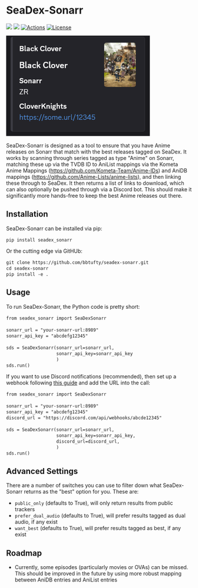 # SeaDex-Sonarr

[![](https://img.shields.io/pypi/v/seadex_sonarr.svg?label=PyPI&style=flat-square)](https://pypi.org/pypi/seadex_sonarr/)
[![](https://img.shields.io/pypi/pyversions/seadex_sonarr.svg?label=Python&color=yellow&style=flat-square)](https://pypi.org/pypi/seadex_sonarr/)
[![Actions](https://img.shields.io/github/actions/workflow/status/bbtufty/seadex-sonarr/build.yaml?branch=main&style=flat-square)](https://github.com/bbtufty/seadex-sonarr/actions)
[![License](https://img.shields.io/badge/license-GNUv3-blue.svg?label=License&style=flat-square)](LICENSE)

![SeaDex-Sonarr](example_post.png)

SeaDex-Sonarr is designed as a tool to ensure that you have Anime releases on Sonarr that match with the best releases
tagged on SeaDex. It works by scanning through series tagged as type "Anime" on Sonarr, matching these up via the TVDB
ID to AniList mappings via the Kometa Anime Mappings (https://github.com/Kometa-Team/Anime-IDs) and AniDB mappings
(https://github.com/Anime-Lists/anime-lists), and then linking these through to SeaDex. It then returns a list of 
links to download, which can also optionally be pushed through  via a Discord bot. This should make it significantly 
more hands-free to keep the best Anime releases out there.

## Installation

SeaDex-Sonarr can be installed via pip:

```
pip install seadex_sonarr
```

Or the cutting edge via GitHUb:

```
git clone https://github.com/bbtufty/seadex-sonarr.git
cd seadex-sonarr
pip install -e .
```

## Usage

To run SeaDex-Sonarr, the Python code is pretty short:

```
from seadex_sonarr import SeaDexSonarr

sonarr_url = "your-sonarr-url:8989"
sonarr_api_key = "abcdefg12345"

sds = SeaDexSonarr(sonarr_url=sonarr_url, 
                   sonarr_api_key=sonarr_api_key
                   )
sds.run()
```

If you want to use Discord notifications (recommended), then set up a webhook following 
[this guide](https://support.discord.com/hc/en-us/articles/228383668-Intro-to-Webhooks) and add the URL into the call:

```
from seadex_sonarr import SeaDexSonarr

sonarr_url = "your-sonarr-url:8989"
sonarr_api_key = "abcdefg12345"
discord_url = "https://discord.com/api/webhooks/abcde12345"

sds = SeaDexSonarr(sonarr_url=sonarr_url, 
                   sonarr_api_key=sonarr_api_key,
                   discord_url=discord_url,
                   )
sds.run()
```

## Advanced Settings

There are a number of switches you can use to filter down what SeaDex-Sonarr returns as the "best" option for you. These 
are:

- `public_only` (defaults to True), will only return results
  from public trackers
- `prefer_dual_audio` (defaults to True), will prefer results
  tagged as dual audio, if any exist
- `want_best` (defaults to True), will prefer results tagged
  as best, if any exist

## Roadmap

- Currently, some episodes (particularly movies or OVAs) can be missed. This should be improved in the future by using
  more robust mapping between AniDB entries and AniList entries
